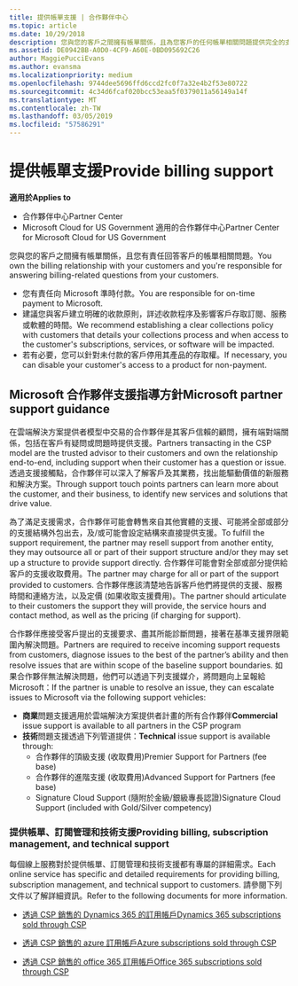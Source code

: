 ```yaml
---
title: 提供帳單支援 | 合作夥伴中心
ms.topic: article
ms.date: 10/29/2018
description: 您與您的客戶之間擁有帳單關係，且為您客戶的任何帳單相關問題提供完全的支援。
ms.assetid: DE0942BB-A0D0-4CF9-A60E-0BD095692C26
author: MaggiePucciEvans
ms.author: evansma
ms.localizationpriority: medium
ms.openlocfilehash: 9744dee5696ffd6ccd2fc0f7a32e4b2f53e80722
ms.sourcegitcommit: 4c34d6fcaf020bcc53eaa5f0379011a56149a14f
ms.translationtype: MT
ms.contentlocale: zh-TW
ms.lasthandoff: 03/05/2019
ms.locfileid: "57586291"
---
```

# <a name="provide-billing-support"></a><span data-ttu-id="6084a-103">提供帳單支援</span><span class="sxs-lookup"><span data-stu-id="6084a-103">Provide billing support</span></span>

<span data-ttu-id="6084a-104">**適用於**</span><span class="sxs-lookup"><span data-stu-id="6084a-104">**Applies to**</span></span>

-  <span data-ttu-id="6084a-105">合作夥伴中心</span><span class="sxs-lookup"><span data-stu-id="6084a-105">Partner Center</span></span>
-  <span data-ttu-id="6084a-106">Microsoft Cloud for US Government 適用的合作夥伴中心</span><span class="sxs-lookup"><span data-stu-id="6084a-106">Partner Center for Microsoft Cloud for US Government</span></span>


<span data-ttu-id="6084a-107">您與您的客戶之間擁有帳單關係，且您有責任回答客戶的帳單相關問題。</span><span class="sxs-lookup"><span data-stu-id="6084a-107">You own the billing relationship with your customers and you're responsible for answering billing-related questions from your customers.</span></span>

-   <span data-ttu-id="6084a-108">您有責任向 Microsoft 準時付款。</span><span class="sxs-lookup"><span data-stu-id="6084a-108">You are responsible for on-time payment to Microsoft.</span></span>
-   <span data-ttu-id="6084a-109">建議您與客戶建立明確的收款原則，詳述收款程序及影響客戶存取訂閱、服務或軟體的時間。</span><span class="sxs-lookup"><span data-stu-id="6084a-109">We recommend establishing a clear collections policy with customers that details your collections process and when access to the customer's subscriptions, services, or software will be impacted.</span></span>
-   <span data-ttu-id="6084a-110">若有必要，您可以針對未付款的客戶停用其產品的存取權。</span><span class="sxs-lookup"><span data-stu-id="6084a-110">If necessary, you can disable your customer's access to a product for non-payment.</span></span>

## <a name="microsoft-partner-support-guidance"></a><span data-ttu-id="6084a-111">Microsoft 合作夥伴支援指導方針</span><span class="sxs-lookup"><span data-stu-id="6084a-111">Microsoft partner support guidance</span></span>

<span data-ttu-id="6084a-112">在雲端解決方案提供者模型中交易的合作夥伴是其客戶信賴的顧問，擁有端對端關係，包括在客戶有疑問或問題時提供支援。</span><span class="sxs-lookup"><span data-stu-id="6084a-112">Partners transacting in the CSP model are the trusted advisor to their customers and own the relationship end-to-end, including support when their customer has a question or issue.</span></span> <span data-ttu-id="6084a-113">透過支援接觸點，合作夥伴可以深入了解客戶及其業務，找出能驅動價值的新服務和解決方案。</span><span class="sxs-lookup"><span data-stu-id="6084a-113">Through support touch points partners can learn more about the customer, and their business, to identify new services and solutions that drive value.</span></span>

<span data-ttu-id="6084a-114">為了滿足支援需求，合作夥伴可能會轉售來自其他實體的支援、可能將全部或部分的支援結構外包出去，及/或可能會設定結構來直接提供支援。</span><span class="sxs-lookup"><span data-stu-id="6084a-114">To fulfill the support requirement, the partner may resell support from another entity, they may outsource all or part of their support structure and/or they may set up a structure to provide support directly.</span></span>  <span data-ttu-id="6084a-115">合作夥伴可能會對全部或部分提供給客戶的支援收取費用。</span><span class="sxs-lookup"><span data-stu-id="6084a-115">The partner may charge for all or part of the support provided to customers.</span></span> <span data-ttu-id="6084a-116">合作夥伴應該清楚地告訴客戶他們將提供的支援、服務時間和連絡方法，以及定價 (如果收取支援費用)。</span><span class="sxs-lookup"><span data-stu-id="6084a-116">The partner should articulate to their customers the support they will provide, the service hours and contact method, as well as the pricing (if charging for support).</span></span> 

<span data-ttu-id="6084a-117">合作夥伴應接受客戶提出的支援要求、盡其所能診斷問題，接著在基準支援界限範圍內解決問題。</span><span class="sxs-lookup"><span data-stu-id="6084a-117">Partners are required to receive incoming support requests from customers, diagnose issues to the best of the partner’s ability and then resolve issues that are within scope of the baseline support boundaries.</span></span> <span data-ttu-id="6084a-118">如果合作夥伴無法解決問題，他們可以透過下列支援媒介，將問題向上呈報給 Microsoft：</span><span class="sxs-lookup"><span data-stu-id="6084a-118">If the partner is unable to resolve an issue, they can escalate issues to Microsoft via the following support vehicles:</span></span>

- <span data-ttu-id="6084a-119">**商業**問題支援適用於雲端解決方案提供者計畫的所有合作夥伴</span><span class="sxs-lookup"><span data-stu-id="6084a-119">**Commercial** issue support is available to all partners in the CSP program</span></span>
-   <span data-ttu-id="6084a-120">**技術**問題支援透過下列管道提供：</span><span class="sxs-lookup"><span data-stu-id="6084a-120">**Technical** issue support is available through:</span></span>
    -   <span data-ttu-id="6084a-121">合作夥伴的頂級支援 (收取費用)</span><span class="sxs-lookup"><span data-stu-id="6084a-121">Premier Support for Partners (fee base)</span></span>
    -   <span data-ttu-id="6084a-122">合作夥伴的進階支援 (收取費用)</span><span class="sxs-lookup"><span data-stu-id="6084a-122">Advanced Support for Partners (fee base)</span></span>
    -   <span data-ttu-id="6084a-123">Signature Cloud Support (隨附於金級/銀級專長認證)</span><span class="sxs-lookup"><span data-stu-id="6084a-123">Signature Cloud Support (included with Gold/Silver competency)</span></span>

### <a name="providing-billing-subscription-management-and-technical-support"></a><span data-ttu-id="6084a-124">提供帳單、訂閱管理和技術支援</span><span class="sxs-lookup"><span data-stu-id="6084a-124">Providing billing, subscription management, and technical support</span></span> 

<span data-ttu-id="6084a-125">每個線上服務對於提供帳單、訂閱管理和技術支援都有專屬的詳細需求。</span><span class="sxs-lookup"><span data-stu-id="6084a-125">Each online service has specific and detailed requirements for providing billing, subscription management, and technical support to customers.</span></span> <span data-ttu-id="6084a-126">請參閱下列文件以了解詳細資訊。</span><span class="sxs-lookup"><span data-stu-id="6084a-126">Refer to the following documents for more information.</span></span>

-   [<span data-ttu-id="6084a-127">透過 CSP 銷售的 Dynamics 365 的訂用帳戶</span><span class="sxs-lookup"><span data-stu-id="6084a-127">Dynamics 365 subscriptions sold through CSP</span></span>](https://www.microsoftpartnercommunity.com/t5/CSP/Microsoft-Partner-Support-Guidance/m-p/5262#M30)

-   [<span data-ttu-id="6084a-128">透過 CSP 銷售的 azure 訂用帳戶</span><span class="sxs-lookup"><span data-stu-id="6084a-128">Azure subscriptions sold through CSP</span></span>](https://www.microsoftpartnercommunity.com/t5/CSP/Microsoft-Partner-Support-Guidance/m-p/5263#M31)

-   [<span data-ttu-id="6084a-129">透過 CSP 銷售的 office 365 訂用帳戶</span><span class="sxs-lookup"><span data-stu-id="6084a-129">Office 365 subscriptions sold through CSP</span></span>](https://www.microsoftpartnercommunity.com/t5/CSP/Microsoft-Partner-Support-Guidance/m-p/5264#M32)
 


